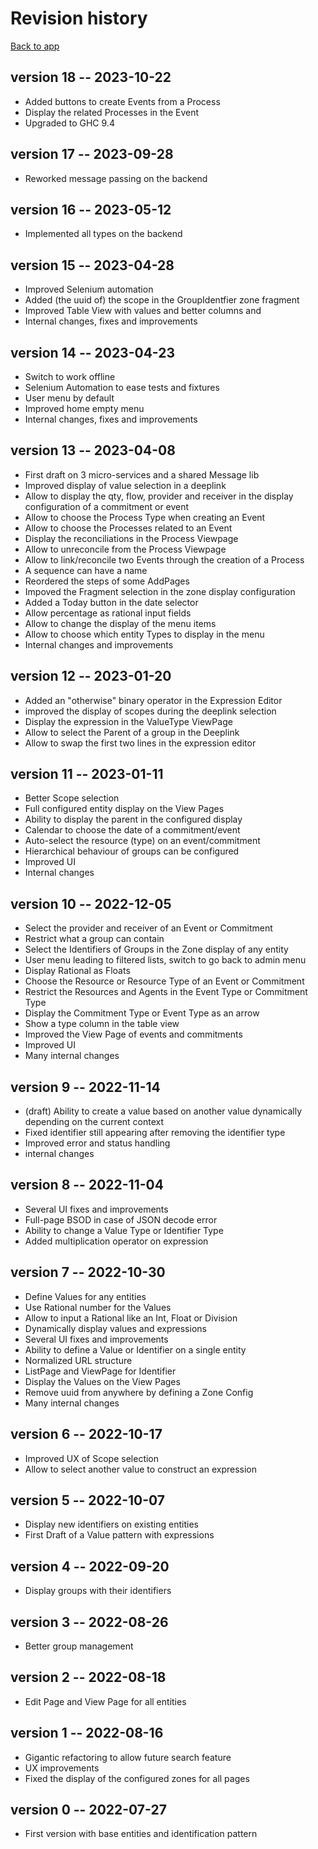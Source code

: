 # Revision history

[Back to app](../)

## version 18 -- 2023-10-22

* Added buttons to create Events from a Process
* Display the related Processes in the Event
* Upgraded to GHC 9.4

## version 17 -- 2023-09-28

* Reworked message passing on the backend

## version 16 -- 2023-05-12

* Implemented all types on the backend

## version 15 -- 2023-04-28

* Improved Selenium automation
* Added (the uuid of) the scope in the GroupIdentfier zone fragment
* Improved Table View with values and better columns and
* Internal changes, fixes and improvements

## version 14 -- 2023-04-23

* Switch to work offline
* Selenium Automation to ease tests and fixtures
* User menu by default
* Improved home empty menu
* Internal changes, fixes and improvements

## version 13 -- 2023-04-08

* First draft on 3 micro-services and a shared Message lib
* Improved display of value selection in a deeplink
* Allow to display the qty, flow, provider and receiver in the display configuration of a commitment or event
* Allow to choose the Process Type when creating an Event
* Allow to choose the Processes related to an Event
* Display the reconciliations in the Process Viewpage
* Allow to unreconcile from the Process Viewpage
* Allow to link/reconcile two Events through the creation of a Process
* A sequence can have a name
* Reordered the steps of some AddPages
* Impoved the Fragment selection in the zone display configuration
* Added a Today button in the date selector
* Allow percentage as rational input fields
* Allow to change the display of the menu items
* Allow to choose which entity Types to display in the menu
* Internal changes and improvements

## version 12 -- 2023-01-20

* Added an "otherwise" binary operator in the Expression Editor
* improved the display of scopes during the deeplink selection
* Display the expression in the ValueType ViewPage
* Allow to select the Parent of a group in the Deeplink
* Allow to swap the first two lines in the expression editor

## version 11 -- 2023-01-11

* Better Scope selection
* Full configured entity display on the View Pages
* Ability to display the parent in the configured display
* Calendar to choose the date of a commitment/event
* Auto-select the resource (type) on an event/commitment
* Hierarchical behaviour of groups can be configured
* Improved UI
* Internal changes

## version 10 -- 2022-12-05

* Select the provider and receiver of an Event or Commitment
* Restrict what a group can contain
* Select the Identifiers of Groups in the Zone display of any entity
* User menu leading to filtered lists, switch to go back to admin menu
* Display Rational as Floats
* Choose the Resource or Resource Type of an Event or Commitment
* Restrict the Resources and Agents in the Event Type or Commitment Type
* Display the Commitment Type or Event Type as an arrow
* Show a type column in the table view
* Improved the View Page of events and commitments
* Improved UI
* Many internal changes

## version 9 -- 2022-11-14

* (draft) Ability to create a value based on another value dynamically depending on the current context
* Fixed identifier still appearing after removing the identifier type
* Improved error and status handling
* internal changes

## version 8 -- 2022-11-04

* Several UI fixes and improvements
* Full-page BSOD in case of JSON decode error
* Ability to change a Value Type or Identifier Type
* Added multiplication operator on expression

## version 7 -- 2022-10-30

* Define Values for any entities
* Use Rational number for the Values
* Allow to input a Rational like an Int, Float or Division
* Dynamically display values and expressions
* Several UI fixes and improvements
* Ability to define a Value or Identifier on a single entity
* Normalized URL structure
* ListPage and ViewPage for Identifier
* Display the Values on the View Pages
* Remove uuid from anywhere by defining a Zone Config
* Many internal changes

## version 6 -- 2022-10-17

* Improved UX of Scope selection
* Allow to select another value to construct an expression

## version 5 -- 2022-10-07

* Display new identifiers on existing entities
* First Draft of a Value pattern with expressions

## version 4 -- 2022-09-20

* Display groups with their identifiers

## version 3 -- 2022-08-26

* Better group management

## version 2 -- 2022-08-18

* Edit Page and View Page for all entities

## version 1 -- 2022-08-16

* Gigantic refactoring to allow future search feature
* UX improvements
* Fixed the display of the configured zones for all pages

## version 0 -- 2022-07-27

* First version with base entities and identification pattern

